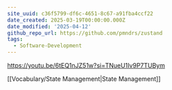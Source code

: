 ```yaml
---
site_uuid: c36f5799-df6c-4651-8c67-a91fba4ccf22
date_created: 2025-03-19T00:00:00.000Z
date_modified: '2025-04-12'
github_repo_url: https://github.com/pmndrs/zustand
tags:
  - Software-Development
---
```















































https://youtu.be/6tEQ1nJZ51w?si=TNueU1Iv9P7TUBym

[[Vocabulary/State Management|State Management]]

